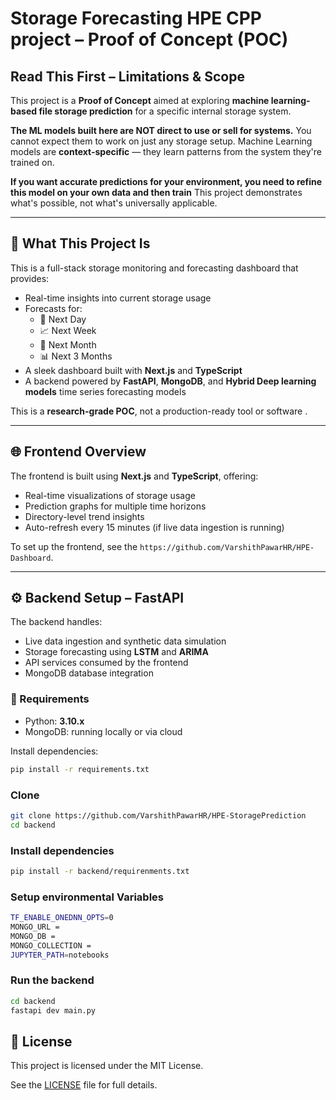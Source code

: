 # Storage Forecasting HPE CPP project  – Proof of Concept (POC)

## Read This First – Limitations & Scope

This project is a **Proof of Concept** aimed at exploring **machine learning-based file storage prediction** for a specific internal storage system.

**The ML models built here are NOT direct to use or sell for systems.** You cannot expect them to work on just any storage setup. Machine Learning models are **context-specific** — they learn patterns from the system they're trained on.

**If you want accurate predictions for your environment, you need to refine this  model on your own data and then train** This project demonstrates what's possible, not what's universally applicable.

---

## 🧠 What This Project Is

This is a full-stack storage monitoring and forecasting dashboard that provides:

- Real-time insights into current storage usage  
- Forecasts for:
  - 📅 Next Day  
  - 📈 Next Week  
  - 📆 Next Month  
  - 📊 Next 3 Months
- A sleek dashboard built with **Next.js** and **TypeScript**  
- A backend powered by **FastAPI**, **MongoDB**, and **Hybrid Deep learning models** time series forecasting models

This is a **research-grade POC**, not a production-ready tool or software .

---

## 🌐 Frontend Overview

The frontend is built using **Next.js** and **TypeScript**, offering:

- Real-time visualizations of storage usage  
- Prediction graphs for multiple time horizons  
- Directory-level trend insights  
- Auto-refresh every 15 minutes (if live data ingestion is running)

To set up the frontend, see the `https://github.com/VarshithPawarHR/HPE-Dashboard`.

---

## ⚙️ Backend Setup – FastAPI

The backend handles:

- Live data ingestion and synthetic data simulation  
- Storage forecasting using **LSTM** and **ARIMA**  
- API services consumed by the frontend  
- MongoDB database integration

### 🔧 Requirements

- Python: **3.10.x**  
- MongoDB: running locally or via cloud

Install dependencies:

```bash
pip install -r requirements.txt

```
### Clone

```bash
git clone https://github.com/VarshithPawarHR/HPE-StoragePrediction
cd backend

```

### Install dependencies

```bash
pip install -r backend/requirenments.txt

```
### Setup environmental Variables

```bash
TF_ENABLE_ONEDNN_OPTS=0
MONGO_URL =
MONGO_DB = 
MONGO_COLLECTION = 
JUPYTER_PATH=notebooks
```

### Run the backend
```bash
cd backend
fastapi dev main.py
```

## 📄 License

This project is licensed under the MIT License.

See the [LICENSE](./LICENSE) file for full details.
